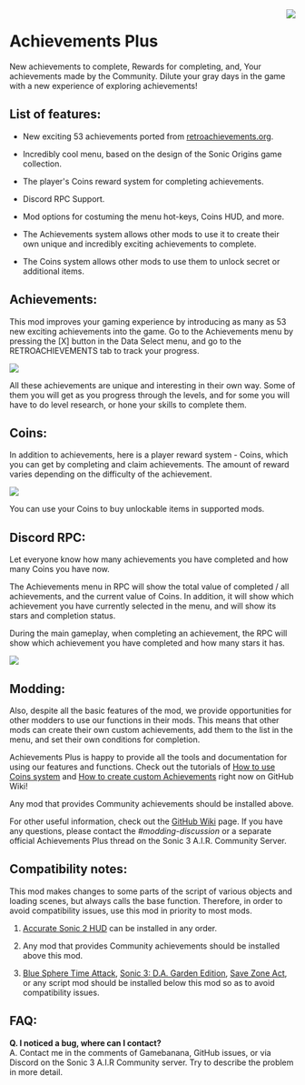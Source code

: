 <img src="icon.png" align="right" />

# Achievements Plus

New achievements to complete, Rewards for completing, and, Your achievements made by the Community. Dilute your gray days in the game with a new experience of exploring achievements!

## List of features:

* New exciting 53 achievements ported from <a href="https://retroachievements.org/game/4874/wiki">retroachievements.org</a>.

* Incredibly cool menu, based on the design of the Sonic Origins game collection.

* The player's Coins reward system for completing achievements.

* Discord RPC Support.

* Mod options for costuming the menu hot-keys, Coins HUD, and more.

* The Achievements system allows other mods to use it to create their own unique and incredibly exciting achievements to complete.

* The Coins system allows other mods to use them to unlock secret or additional items.

## Achievements:

This mod improves your gaming experience by introducing as many as 53 new exciting achievements into the game. Go to the Achievements menu by pressing the [X] button in the Data Select menu, and go to the RETROACHIEVEMENTS tab to track your progress.

<img src="https://cdn.discordapp.com/attachments/863732761349455922/998347530624577576/img_20220717205125.png" />

All these achievements are unique and interesting in their own way. Some of them you will get as you progress through the levels, and for some you will have to do level research, or hone your skills to complete them.

## Coins: 

In addition to achievements, here is a player reward system - Coins, which you can get by completing and claim achievements. The amount of reward varies depending on the difficulty of the achievement.

<img src="https://cdn.discordapp.com/attachments/863732761349455922/998347530427433061/img_20220717205018.png" />

You can use your Coins to buy unlockable items in supported mods.

## Discord RPC:

Let everyone know how many achievements you have completed and how many Coins you have now.

The Achievements menu in RPC will show the total value of completed / all achievements, and the current value of Coins. In addition, it will show which achievement you have currently selected in the menu, and will show its stars and completion status.

During the main gameplay, when completing an achievement, the RPC will show which achievement you have completed and how many stars it has.

<img src="https://cdn.discordapp.com/attachments/863732761349455922/996171175900225618/83_20220712004442.png" />

## Modding:

Also, despite all the basic features of the mod, we provide opportunities for other modders to use our functions in their mods. This means that other mods can create their own custom achievements, add them to the list in the menu, and set their own conditions for completion.

Achievements Plus is happy to provide all the tools and documentation for using our features and functions. Check out the tutorials of <a href="https://github.com/fadeinside/s3air-achievements-plus/wiki/(Tutorial)-How-do-use-Coins-system#conclusion">How to use Coins system</a> and <a href="https://github.com/fadeinside/s3air-achievements-plus/wiki/(Tutorial)-How-to-create-Community-achievements">How to create custom Achievements</a> right now on GitHub Wiki!

Any mod that provides Community achievements should be installed above.

For other useful information, check out the <a href="https://github.com/fadeinside/s3air-achievements-plus/wiki">GitHub Wiki</a> page. If you have any questions, please contact the *#modding-discussion* or a separate official Achievements Plus thread on the Sonic 3 A.I.R. Community Server.

## Compatibility notes:

This mod makes changes to some parts of the script of various objects and loading scenes, but always calls the base function. Therefore, in order to avoid compatibility issues, use this mod in priority to most mods.

1. <a href="https://gamebanana.com/skins/173571">Accurate Sonic 2 HUD</a> can be installed in any order.

2. Any mod that provides Community achievements should be installed above this mod.

3. <a href="https://gamebanana.com/mods/362325">Blue Sphere Time Attack</a>, <a href="https://gamebanana.com/mods/151029">Sonic 3: D.A. Garden Edition</a>, <a href="https://gamebanana.com/mods/366547">Save Zone Act</a>, or any script mod should be installed below this mod so as to avoid compatibility issues.

## FAQ:

**Q. I noticed a bug, where can I contact?**  
A. Contact me in the comments of Gamebanana, GitHub issues, or via Discord on the Sonic 3 A.I.R Community server. Try to describe the problem in more detail.